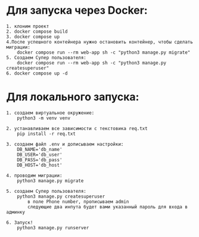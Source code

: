 # Для запуска через Docker:
    1. клоним проект
    2. docker compose build
    3. docker compose up
    4.После успешного контейнера нужно остановить контейнер, чтобы сделать миграции:
        docker compose run --rm web-app sh -c "python3 manage.py migrate"
    5. Создаем Супер пользователя:
        docker compose run --rm web-app sh -c "python3 manage.py createsuperuser"
    6. docker compose up -d

# Для локального запуска:
    1. создаем виртуальное окружение:
        python3 -m venv venv

    2. устанавливаем все зависимости с текстовика req.txt
        pip install -r req.txt

    3. создаем файл .env и дописываем настройки:
        DB_NAME='db_name'
        DB_USER='db_user'
        DB_PASS='db_pass'
        DB_HOST='db_host'

    4. проводим миграции:
        python3 manage.py migrate

    5. создаем Супер пользователя:
        python3 manage.py createsuperuser
            в поле Phone number, прописываем admin
            следующие два инпута будет вами указанный пароль для входа в админку
    
    6. Запуск!
        python3 manage.py runserver